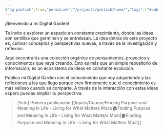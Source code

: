 ```yaml
---
{"dg-publish":true,"permalink":"/projects/publish/home/","tags":["#publish","gardenEntry","gardenEntry"]}
---
```


¡Bienvenido a mi Digital Garden!

Te invito a explorar un espacio en constante crecimiento, donde las ideas son semillas que germinan y se entrelazan. La idea detrás de este proyecto es, cultivar conceptos y perspectivas nuevas, a través de la investigación y reflexión.

Aquí encontrarás una colección orgánica de pensamientos, proyectos y conocimientos que vaya creando. Esto es más que un simple repositorio de información; es un ecosistema de ideas en constante evolución.

Publico mi Digital Garden con el conocimiento que voy adquiriendo y las reflexiones a las que llego porque creo firmemente que el conocimiento es más valioso cuando se comparte. A través de la interacción con estas ideas espero puedas ampliar tu perspectiva.

> [!info] Primera publicación
> [[Inputs/Course/Finding Purpose and Meaning In Life - Living for What Matters Most/🏠Finding Purpose and Meaning In Life - Living for What Matters Most\|🏠Finding Purpose and Meaning In Life - Living for What Matters Most]]